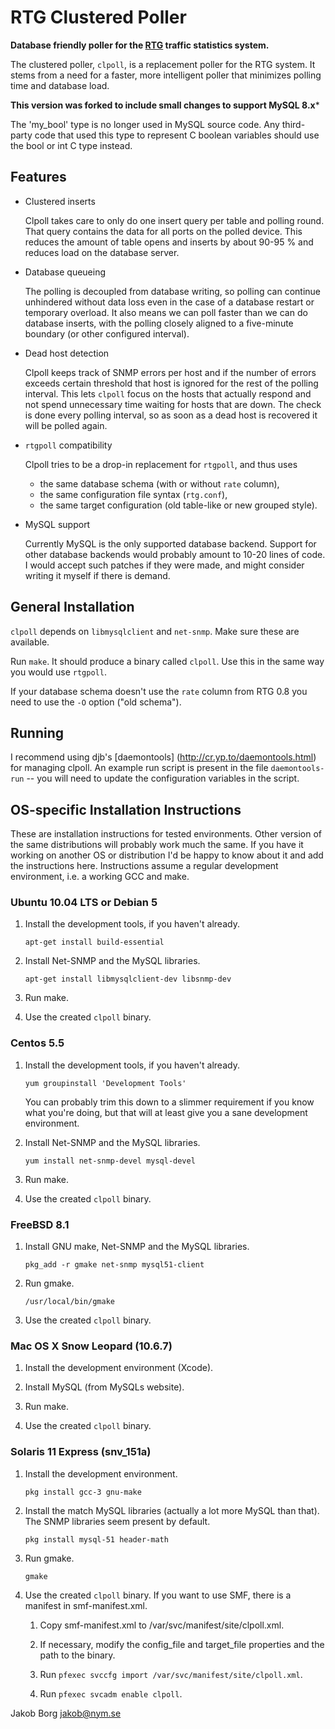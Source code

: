 RTG Clustered Poller
====================

**Database friendly poller for the [RTG](http://rtg.sourceforge.net/) traffic
statistics system.**

The clustered poller, `clpoll`, is a replacement poller for the RTG system. It
stems from a need for a faster, more intelligent poller that minimizes polling
time and database load.

**This version was forked to include small changes to support MySQL 8.x***

The 'my_bool' type is no longer used in MySQL source code. Any third-party code that used this type to represent C boolean variables should use the bool or int C type instead.



Features
--------

  * Clustered inserts

    Clpoll takes care to only do one insert query per table and polling round.
    That query contains the data for all ports on the polled device. This
    reduces the amount of table opens and inserts by about 90-95 % and reduces
    load on the database server.

  * Database queueing

    The polling is decoupled from database writing, so polling can continue
    unhindered without data loss even in the case of a database restart or
    temporary overload. It also means we can poll faster than we can do
    database inserts, with the polling closely aligned to a five-minute
    boundary (or other configured interval).

  * Dead host detection

    Clpoll keeps track of SNMP errors per host and if the number of errors
    exceeds certain threshold that host is ignored for the rest of the polling
    interval. This lets `clpoll` focus on the hosts that actually respond and
    not spend unnecessary time waiting for hosts that are down. The check is
    done every polling interval, so as soon as a dead host is recovered it
    will be polled again.

  * `rtgpoll` compatibility

    Clpoll tries to be a drop-in replacement for `rtgpoll`, and thus uses

      *  the same database schema (with or without `rate` column),
      *  the same configuration file syntax (`rtg.conf`),
      *  the same target configuration (old table-like or new grouped style).

  * MySQL support

    Currently MySQL is the only supported database backend. Support for other
    database backends would probably amount to 10-20 lines of code. I would
    accept such patches if they were made, and might consider writing it
    myself if there is demand.

General Installation
--------------------

`clpoll` depends on `libmysqlclient` and `net-snmp`. Make sure these are
available.

Run `make`. It should produce a binary called `clpoll`. Use this in the same
way you would use `rtgpoll`.

If your database schema doesn't use the `rate` column from RTG 0.8 you need to
use the `-O` option ("old schema").

Running
-------

I recommend using djb's [daemontools] (http://cr.yp.to/daemontools.html) for
managing clpoll. An example run script is present in the file `daemontools-run`
-- you will need to update the configuration variables in the script.

OS-specific Installation Instructions
-------------------------------------

These are installation instructions for tested environments. Other version of
the same distributions will probably work much the same. If you have it
working on another OS or distribution I'd be happy to know about it and add
the instructions here. Instructions assume a regular development environment,
i.e. a working GCC and make.

### Ubuntu 10.04 LTS or Debian 5

  1. Install the development tools, if you haven't already.

     `apt-get install build-essential`

  2. Install Net-SNMP and the MySQL libraries.

     `apt-get install libmysqlclient-dev libsnmp-dev`

  3. Run make.

  4. Use the created `clpoll` binary.

### Centos 5.5

  1. Install the development tools, if you haven't already.

     `yum groupinstall 'Development Tools'`

     You can probably trim this down to a slimmer requirement if you know what
     you're doing, but that will at least give you a sane development
     environment.

  2. Install Net-SNMP and the MySQL libraries.

     `yum install net-snmp-devel mysql-devel`

  3. Run make.

  4. Use the created `clpoll` binary.

### FreeBSD 8.1

  1. Install GNU make, Net-SNMP and the MySQL libraries.

     `pkg_add -r gmake net-snmp mysql51-client`

  2. Run gmake.

     `/usr/local/bin/gmake`

  3. Use the created `clpoll` binary.

### Mac OS X Snow Leopard (10.6.7)

  1. Install the development environment (Xcode).

  2. Install MySQL (from MySQLs website).

  3. Run make.

  4. Use the created `clpoll` binary.

### Solaris 11 Express (snv_151a)

  1. Install the development environment.

     `pkg install gcc-3 gnu-make`

  2. Install the match MySQL libraries (actually a lot more MySQL than that).
     The SNMP libraries seem present by default.

     `pkg install mysql-51 header-math`

  3. Run gmake.

     `gmake`

  4. Use the created `clpoll` binary. If you want to use SMF, there is a manifest in smf-manifest.xml.

     1. Copy smf-manifest.xml to /var/svc/manifest/site/clpoll.xml.

     2. If necessary, modify the config_file and target_file properties and the path to the binary.

     3. Run `pfexec svccfg import /var/svc/manifest/site/clpoll.xml`.

     4. Run `pfexec svcadm enable clpoll`.

Jakob Borg <jakob@nym.se>
